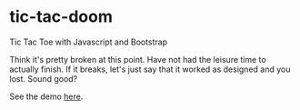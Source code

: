# tic-tac-doom
Tic Tac Toe with Javascript and Bootstrap

Think it's pretty broken at this point. Have not had the leisure time to actually finish. If it breaks, let's just say that it worked as designed and you lost. Sound good?

See the demo [here](http://tic-tac-doom.typenil.com/).
